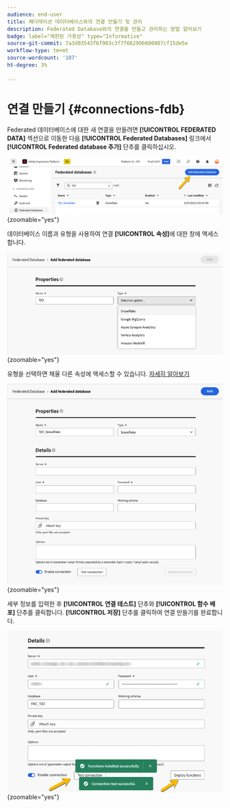 ```yaml
---
audience: end-user
title: 페더레이션 데이터베이스와의 연결 만들기 및 관리
description: Federated Database와의 연결을 만들고 관리하는 방법 알아보기
badge: label="제한된 가용성" type="Informative"
source-git-commit: 7a3d03543f6f903c3f7f66299b600807cf15de5e
workflow-type: tm+mt
source-wordcount: '107'
ht-degree: 3%

---
```


# 연결 만들기 {#connections-fdb}

Federated 데이터베이스에 대한 새 연결을 만들려면 **[!UICONTROL FEDERATED DATA]** 섹션으로 이동한 다음 **[!UICONTROL Federated Databases]** 링크에서 **[!UICONTROL Federated database 추가]** 단추를 클릭하십시오.

![](assets/connections_list.png){zoomable="yes"}

데이터베이스 이름과 유형을 사용하여 연결 **[!UICONTROL 속성]**&#x200B;에 대한 창에 액세스합니다.

![](assets/connections_name.png){zoomable="yes"}

유형을 선택하면 채울 다른 속성에 액세스할 수 있습니다. [자세히 알아보기](federated-db.md)

![](assets/connections_details.png){zoomable="yes"}

세부 정보를 입력한 후 **[!UICONTROL 연결 테스트]** 단추와 **[!UICONTROL 함수 배포]** 단추를 클릭합니다.
**[!UICONTROL 저장]** 단추를 클릭하여 연결 만들기를 완료합니다.

![](assets/connections_testdeploy.png){zoomable="yes"}

